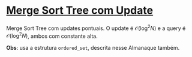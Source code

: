# [Merge Sort Tree com Update](mergesort_tree_update.cpp)

Merge Sort Tree com updates pontuais. O update é $\mathcal{O}(\log^2 N)$ e a query é $\mathcal{O}(\log^2 N)$, ambos com constante alta.

**Obs**: usa a estrutura `ordered_set`, descrita nesse Almanaque também.